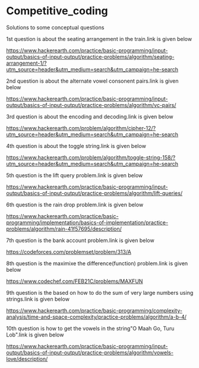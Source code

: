 # Competitive_coding
Solutions to some conceptual questions

1st question is about the seating arrangement in the train.link is given below

https://www.hackerearth.com/practice/basic-programming/input-output/basics-of-input-output/practice-problems/algorithm/seating-arrangement-1/?utm_source=header&utm_medium=search&utm_campaign=he-search

2nd question is about the alternate vowel consonent pairs.link is given below

https://www.hackerearth.com/practice/basic-programming/input-output/basics-of-input-output/practice-problems/algorithm/vc-pairs/

3rd question is about the encoding and decoding.link is given below

https://www.hackerearth.com/problem/algorithm/cipher-12/?utm_source=header&utm_medium=search&utm_campaign=he-search

4th question is about the toggle string.link is given below

https://www.hackerearth.com/problem/algorithm/toggle-string-158/?utm_source=header&utm_medium=search&utm_campaign=he-search

5th question is the lift query problem.link is given below

https://www.hackerearth.com/practice/basic-programming/input-output/basics-of-input-output/practice-problems/algorithm/lift-queries/

6th question is the rain drop problem.link is given below

https://www.hackerearth.com/practice/basic-programming/implementation/basics-of-implementation/practice-problems/algorithm/rain-41f57695/description/

7th question is the bank account problem.link is given below

https://codeforces.com/problemset/problem/313/A

8th question is the maximixe the difference(function) problem.link is given below

https://www.codechef.com/FEB21C/problems/MAXFUN

9th question is the based on how to do the sum of very large numbers using strings.link is given below

https://www.hackerearth.com/practice/basic-programming/complexity-analysis/time-and-space-complexity/practice-problems/algorithm/a-b-4/

10th question is how to get the vowels in the string"O Maah Go, Turu Lob".link is given below

https://www.hackerearth.com/practice/basic-programming/input-output/basics-of-input-output/practice-problems/algorithm/vowels-love/description/
